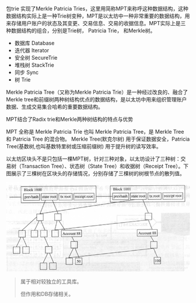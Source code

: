 包trie 实现了Merkle Patricia Tries，这里用简称MPT来称呼这种数据结构，这种数据结构实际上是一种Trie树变种，MPT是以太坊中一种非常重要的数据结构，用来存储用户账户的状态及其变更、交易信息、交易的收据信息。MPT实际上是三种数据结构的组合，分别是Trie树， Patricia Trie， 和Merkle树。

* 数据库 Database
* 迭代器 Iterator
* 安全树 SecureTrie
* 堆栈树 StackTrie
* 同步 Sync
* 树 Trie

Merkle Patricia Tree（又称为Merkle Patricia Trie）是一种经过改良的、融合了Merkle tree和前缀树两种树结构优点的数据结构，是以太坊中用来组织管理账户数据、生成交易集合哈希的重要数据结构。

MPT结合了Radix trie和Merkle两种树结构的特点与优势

MPT 全称是 Merkle Patricia Trie 也叫 Merkle Patricia Tree，是 Merkle Tree 和 Patricia Tree 的混合物。 Merkle Tree\(默克尔树\) 用于保证数据安全，Patricia Tree\(基数树,也叫基数特里树或压缩前缀树\) 用于提升树的读写效率。

以太坊区块头不是只包括一棵MPT树，针对三种对象，以太坊设计了三种树：交易树（Transaction Tree）、状态树（State Tree）和收据树（Receipt Tree）。下图展示了三棵树在区块头的存储情况，分别存储了三棵树的树根节点的散列值。

![](/assets/block-head-mpt.png)

> 属于相对较独立的工具库。
>
> 但作用和DB存储相关。



